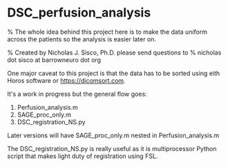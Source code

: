 # DSC_perfusion_analysis

% The whole idea behind this project here is to make the data uniform across the patients so the analysis is easier later on. 

% Created by Nicholas J. Sisco, Ph.D. please send questions to
% nicholas dot sisco at barrowneuro dot org

One major caveat to this project is that the data has to be sorted using eith Horos software or https://dicomsort.com.

It's a work in progress but the general flow goes:
1) Perfusion_analysis.m
2) SAGE_proc_only.m
3) DSC_registration_NS.py

Later versions will have SAGE_proc_only.m nested in Perfusion_analysis.m

The  DSC_registration_NS.py is really useful as it is multiprocessor Python script that makes light duty of registration using FSL.


